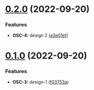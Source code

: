 # [0.2.0](https://github.com/matt-kay/onboarding-screen-challenge/compare/v0.1.0...v0.2.0) (2022-09-20)


### Features

* **OSC-4:** design 2 ([a3e01ef](https://github.com/matt-kay/onboarding-screen-challenge/commit/a3e01efe3533fd80650058f981a8284ae47e23dd))



# [0.1.0](https://github.com/matt-kay/onboarding-screen-challenge/compare/f03753a7ea17baa8e7b49b6c9c75bb3c5ae78884...v0.1.0) (2022-09-20)


### Features

* **OSC-3:** design-1 ([f03753a](https://github.com/matt-kay/onboarding-screen-challenge/commit/f03753a7ea17baa8e7b49b6c9c75bb3c5ae78884))



